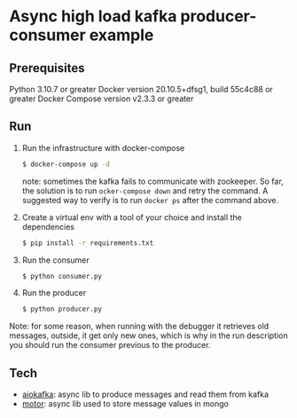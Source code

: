 # Async high load kafka producer-consumer example

## Prerequisites

Python 3.10.7 or greater
Docker version 20.10.5+dfsg1, build 55c4c88 or greater
Docker Compose version v2.3.3 or greater

## Run

1. Run the infrastructure with docker-compose

   ```sh
   $ docker-compose up -d
   ```

   note: sometimes the kafka fails to communicate with zookeeper. So far, the solution is to run `ocker-compose down` and retry the command. A suggested way to verify is to run `docker ps` after the command above.

2. Create a virtual env with a tool of your choice and install the dependencies
   ```sh
   $ pip install -r requirements.txt
   ```
3. Run the consumer
   ```sh
   $ python consumer.py
   ```
4. Run the producer
   ```sh
   $ python producer.py
   ```

Note: for some reason, when running with the debugger it retrieves old messages, outside, it get only new ones, which is why in the run description you should run the consumer previous to the producer.

## Tech

- [aiokafka](https://pypi.org/project/aiokafka/): async lib to produce messages and read them from kafka
- [motor](https://pypi.org/project/motor/): async lib used to store message values in mongo
